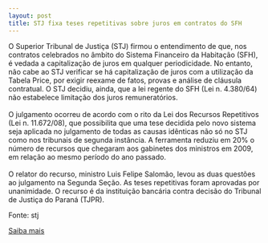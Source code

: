 ```yaml
---
layout: post
title: STJ fixa teses repetitivas sobre juros em contratos do SFH
---
```

<p>O Superior Tribunal de Justiça (STJ) firmou o entendimento de que, nos contratos celebrados no âmbito do Sistema Financeiro da Habitação (SFH), é vedada a capitalização de juros em qualquer periodicidade. No entanto, não cabe ao STJ verificar se há capitalização de juros com a utilização da Tabela Price, por exigir reexame de fatos, provas e análise de cláusula contratual. O STJ decidiu, ainda, que a lei regente do SFH (Lei n. 4.380/64) não estabelece limitação dos juros remuneratórios.<br /><br />O julgamento ocorreu de acordo com o rito da Lei dos Recursos Repetitivos (Lei n. 11.672/08), que possibilita que uma tese decidida pelo novo sistema seja aplicada no julgamento de todas as causas idênticas não só no STJ como nos tribunais de segunda instância. A ferramenta reduziu em 20% o número de recursos que chegaram aos gabinetes dos ministros em 2009, em relação ao mesmo período do ano passado.<br /><br />O relator do recurso, ministro Luis Felipe Salomão, levou as duas questões ao julgamento na Segunda Seção. As teses repetitivas foram aprovadas por unanimidade. O recurso é da instituição bancária contra decisão do Tribunal de Justiça do Paraná (TJPR).</p><p>Fonte: stj</p><p><a href="http://www.stj.jus.br/portal_stj/publicacao/engine.wsp?tmp.area=398&tmp.texto=93806" target="_blank">Saiba mais </a></p>
